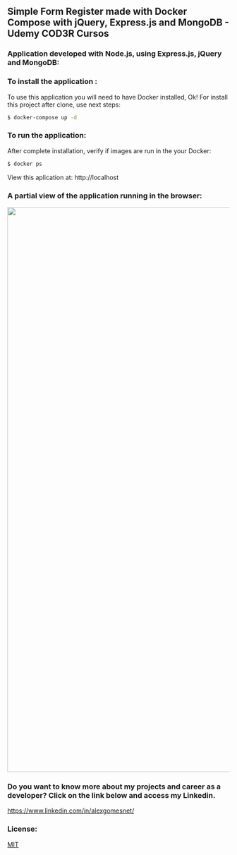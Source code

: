 ## Simple Form Register made with Docker Compose with jQuery, Express.js and MongoDB - Udemy COD3R Cursos

### Application developed with Node.js, using Express.js, jQuery and MongoDB:

### To install the application :

To use this application you will need to have Docker installed, Ok! For install this project after clone, use next steps:

```bash
$ docker-compose up -d
```
### To run the application:

After complete installation, verify if images are run in the your Docker:

```bash
$ docker ps
```
View this aplication at: http://localhost

### A partial view of the application running in the browser:

<p align="center">
  <img src="./image/docker-compose-simple-register.png" alt="Image the application running" width="1280">
</p>

### Do you want to know more about my projects and career as a developer? Click on the link below and access my Linkedin.

  https://www.linkedin.com/in/alexgomesnet/

### License:

  [MIT](LICENSE)
